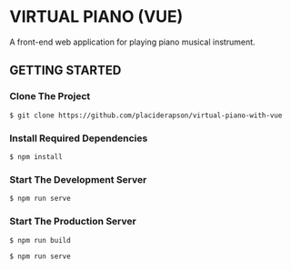 # VIRTUAL PIANO (VUE)
A front-end web application for playing piano musical instrument.

## GETTING STARTED

### Clone The Project

```
$ git clone https://github.com/placiderapson/virtual-piano-with-vue
```

### Install Required Dependencies

```
$ npm install
```

### Start The Development Server

```
$ npm run serve
```

### Start The Production Server 

```
$ npm run build
```

```
$ npm run serve
```
